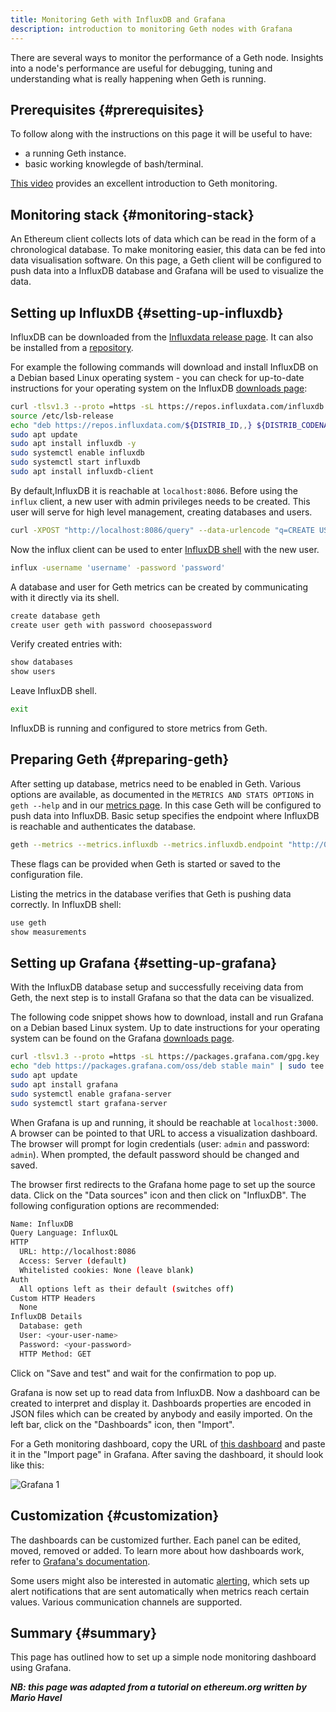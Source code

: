 ```yaml
---
title: Monitoring Geth with InfluxDB and Grafana
description: introduction to monitoring Geth nodes with Grafana
---
```


There are several ways to monitor the performance of a Geth node. Insights into a node's performance are useful for debugging, tuning and understanding what is really happening when Geth is running.

## Prerequisites {#prerequisites}

To follow along with the instructions on this page it will be useful to have:

- a running Geth instance.
- basic working knowlegde of bash/terminal.

[This video](https://www.youtube.com/watch?v=cOBab8IJMYI) provides an excellent introduction to Geth monitoring.

## Monitoring stack {#monitoring-stack}

An Ethereum client collects lots of data which can be read in the form of a chronological database. To make monitoring easier, this data can be fed into data visualisation software. On this page, a Geth client will be configured to push data into a InfluxDB database and Grafana will be used to visualize the data.

## Setting up InfluxDB {#setting-up-influxdb}

InfluxDB can be downloaded from the [Influxdata release page](https://portal.influxdata.com/downloads/). It can also be installed from a [repository](https://repos.influxdata.com/).

For example the following commands will download and install InfluxDB on a Debian based Linux operating system - you can check for up-to-date instructions for your operating system on the InfluxDB [downloads page](https://portal.influxdata.com/downloads/):

```sh
curl -tlsv1.3 --proto =https -sL https://repos.influxdata.com/influxdb.key | sudo apt-key add
source /etc/lsb-release
echo "deb https://repos.influxdata.com/${DISTRIB_ID,,} ${DISTRIB_CODENAME} stable" | sudo tee /etc/apt/sources.list.d/influxdb.list
sudo apt update
sudo apt install influxdb -y
sudo systemctl enable influxdb
sudo systemctl start influxdb
sudo apt install influxdb-client
```

By default,InfluxDB it is reachable at `localhost:8086`. Before using the `influx` client, a new user with admin privileges needs to be created. This user will serve for high level management, creating databases and users.

```sh
curl -XPOST "http://localhost:8086/query" --data-urlencode "q=CREATE USER username WITH PASSWORD 'password' WITH ALL PRIVILEGES"
```

Now the influx client can be used to enter [InfluxDB shell](https://docs.influxdata.com/influxdb/v1.8/tools/shell/) with the new user.

```sh
influx -username 'username' -password 'password'
```

A database and user for Geth metrics can be created by communicating with it directly via its shell.

```sh
create database geth
create user geth with password choosepassword
```

Verify created entries with:

```sh
show databases
show users
```

Leave InfluxDB shell.

```sh
exit
```

InfluxDB is running and configured to store metrics from Geth.

## Preparing Geth {#preparing-geth}

After setting up database, metrics need to be enabled in Geth. Various options are available, as documented in the `METRICS AND STATS OPTIONS`
in `geth --help` and in our [metrics page](/docs/monitoring/metrics). In this case Geth will be configured to push data into InfluxDB. Basic setup specifies the endpoint where InfluxDB is reachable and authenticates the database.

```sh
geth --metrics --metrics.influxdb --metrics.influxdb.endpoint "http://0.0.0.0:8086" --metrics.influxdb.username "geth" --metrics.influxdb.password "chosenpassword"
```

These flags can be provided when Geth is started or saved to the configuration file.

Listing the metrics in the database verifies that Geth is pushing data correctly. In InfluxDB shell:

```sh
use geth
show measurements
```

## Setting up Grafana {#setting-up-grafana}

With the InfluxDB database setup and successfully receiving data from Geth, the next step is to install Grafana so that the data can be visualized.

The following code snippet shows how to download, install and run Grafana on a Debian based Linux system. Up to date instructions for your operating system can be found on the Grafana [downloads page](https://grafana.com/grafana/download).

```sh
curl -tlsv1.3 --proto =https -sL https://packages.grafana.com/gpg.key | sudo apt-key add -
echo "deb https://packages.grafana.com/oss/deb stable main" | sudo tee -a /etc/apt/sources.list.d/grafana.list
sudo apt update
sudo apt install grafana
sudo systemctl enable grafana-server
sudo systemctl start grafana-server
```

When Grafana is up and running, it should be reachable at `localhost:3000`. A browser can be pointed to that URL to access a visualization dashboard. The browser will prompt for login credentials (user: `admin` and password: `admin`). When prompted, the default password should be changed and saved.

The browser first redirects to the Grafana home page to set up the source data. Click on the "Data sources" icon and then click on "InfluxDB". The following configuration options are recommended:

```sh
Name: InfluxDB
Query Language: InfluxQL
HTTP
  URL: http://localhost:8086
  Access: Server (default)
  Whitelisted cookies: None (leave blank)
Auth
  All options left as their default (switches off)
Custom HTTP Headers
  None
InfluxDB Details
  Database: geth
  User: <your-user-name>
  Password: <your-password>
  HTTP Method: GET
```

Click on "Save and test" and wait for the confirmation to pop up.

Grafana is now set up to read data from InfluxDB. Now a dashboard can be created to interpret and display it. Dashboards properties are encoded in JSON files which can be created by anybody and easily imported. On the left bar, click on the "Dashboards" icon, then "Import".

For a Geth monitoring dashboard, copy the URL of [this dashboard](https://grafana.com/grafana/dashboards/13877/) and paste it in the "Import page" in Grafana. After saving the dashboard, it should look like this:

![Grafana 1](/public/images/docs/grafana.png)

## Customization {#customization}

The dashboards can be customized further. Each panel can be edited, moved, removed or added. To learn more about how dashboards work, refer to
[Grafana's documentation](https://grafana.com/docs/grafana/latest/dashboards/).

Some users might also be interested in automatic [alerting](https://grafana.com/docs/grafana/latest/alerting/), which sets up alert notifications that are sent automatically when metrics reach certain values. Various communication channels are supported.

## Summary {#summary}

This page has outlined how to set up a simple node monitoring dashboard using Grafana.

**_NB: this page was adapted from a tutorial on ethereum.org written by Mario Havel_**
